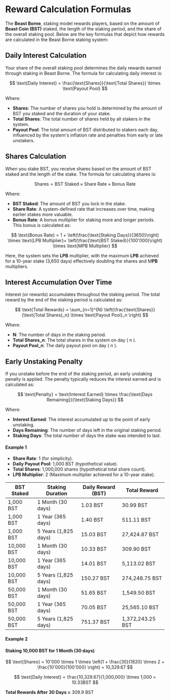 # Reward Calculation Formulas

The **Beast Borne**, staking model rewards players, based on the amount of **Beast Coin (BST)** staked, the length of the staking period, and the share of the overall staking pool. Below are the key formulas that depict how rewards are calculated in the Beast Borne staking system:

## **Daily Interest Calculation**

Your share of the overall staking pool determines the daily rewards earned through staking in Beast Borne. The formula for calculating daily interest is:

$$
\text{Daily Interest} = \frac{\text{Shares}}{\text{Total Shares}} \times \text{Payout Pool}
$$

Where:

* **Shares**: The number of shares you hold is determined by the amount of BST you staked and the duration of your stake.
* **Total Shares**: The total number of shares held by all stakers in the system.
* **Payout Pool**: The total amount of BST distributed to stakers each day, influenced by the system's inflation rate and penalties from early or late unstakers.

## **Shares Calculation**

When you stake BST, you receive shares based on the amount of BST staked and the length of the stake. The formula for calculating shares is:

$$
\text{Shares} = \text{BST Staked} \times \text{Share Rate} \times \text{Bonus Rate}
$$

Where:

* **BST Staked**: The amount of BST you lock in the stake.
* **Share Rate**: A system-defined rate that increases over time, making earlier stakes more valuable.
* **Bonus Rate**: A bonus multiplier for staking more and longer periods. This bonus is calculated as:

$$
\text{Bonus Rate} = 1 + \left(\frac{\text{Staking Days}}{3650}\right) \times \text{LPB Multiplier}+ \left(\frac{\text{BST Staked}}{100'000}\right) \times \text{MPB Multiplier}
$$

Here, the system sets the **LPB** multiplier, with the maximum **LPB** achieved for a 10-year stake (3,650 days) effectively doubling the shares and M**PB** multipliers.

## **Interest Accumulation Over Time**

Interest (or rewards) accumulates throughout the staking period. The total reward by the end of the staking period is calculated as:

$$
\text{Total Rewards} = \sum_{n=1}^{N} \left(\frac{\text{Shares}}{\text{Total Shares}_n} \times \text{Payout Pool}_n \right)
$$

Where:

* **N**: The number of days in the staking period.
* **Total Shares\_n**: The total shares in the system on day ( n ).
* **Payout Pool\_n**: The daily payout pool on day ( n ).

## **Early Unstaking Penalty**

If you unstake before the end of the staking period, an early unstaking penalty is applied. The penalty typically reduces the interest earned and is calculated as:

$$
\text{Penalty} = \text{Interest Earned} \times \frac{\text{Days Remaining}}{\text{Staking Days}}
$$

Where:

* **Interest Earned**: The interest accumulated up to the point of early unstaking.
* **Days Remaining**: The number of days left in the original staking period.
* **Staking Days**: The total number of days the stake was intended to last.

#### Example 1

* **Share Rate**: 1 (for simplicity).
* **Daily Payout Pool**: 1,000 BST (hypothetical value).
* **Total Shares**: 1,000,000 shares (hypothetical total share count).
* **LPB Multiplier**: 2 (Maximum multiplier achieved for a 10-year stake).

| **BST Staked** | **Staking Duration** | **Daily Reward (BST)** | **Total Reward** |
| -------------- | -------------------- | ---------------------- | ---------------- |
| 1,000 BST      | 1 Month (30 days)    | 1.03 BST               | 30.99 BST        |
| 1,000 BST      | 1 Year (365 days)    | 1.40 BST               | 511.11 BST       |
| 1,000 BST      | 5 Years (1,825 days) | 15.03 BST              | 27,424.87 BST    |
| 10,000 BST     | 1 Month (30 days)    | 10.33 BST              | 309.90 BST       |
| 10,000 BST     | 1 Year (365 days)    | 14.01 BST              | 5,113.02 BST     |
| 10,000 BST     | 5 Years (1,825 days) | 150.27 BST             | 274,248.75 BST   |
| 50,000 BST     | 1 Month (30 days)    | 51.65 BST              | 1,549.50 BST     |
| 50,000 BST     | 1 Year (365 days)    | 70.05 BST              | 25,565.10 BST    |
| 50,000 BST     | 5 Years (1,825 days) | 751.37 BST             | 1,372,243.25 BST |

#### Example 2

#### **Staking 10,000 BST for 1 Month (30 days)**

$$
\text{Shares} = 10'000 \times 1 \times \left(1 + \frac{30}{1820} \times 2 + \frac{10'000}{100'000} \right) = 10,329.67
$$





$$
\text{Daily Interest} = \frac{10,329.67}{1,000,000} \times 1,000 = 10.33BST
$$

**Total Rewards After 30 Days =** 309.9 BST
